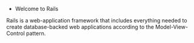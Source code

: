 * Welcome to Rails

Rails is a web-application framework that includes everything needed to create
database-backed web applications according to the Model-View-Control pattern.


